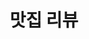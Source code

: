 ---
title: "맛집 리뷰"
layout: category
permalink: /categories/favs-review/
author_profile: true
taxonomy: 맛집 리뷰
sidebar:
  nav: "categories"
---